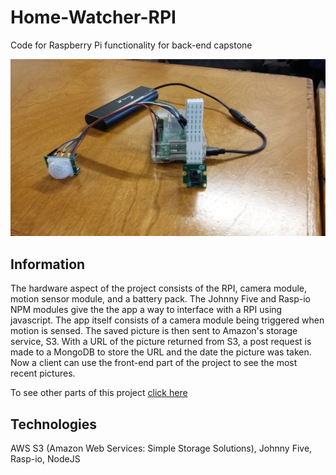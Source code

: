 # Home-Watcher-RPI
Code for Raspberry Pi functionality for back-end capstone

![Alt text](/my_rpi2.jpg?raw=true "Optional Title")

## Information

The hardware aspect of the project consists of the RPI, camera module, motion sensor module, and a battery pack.  The Johnny Five and Rasp-io NPM modules give the the app a way to interface with a RPI using javascript.
The app itself consists of a camera module being triggered when motion is sensed.  The saved picture is then sent to Amazon's storage service, S3.  With a URL of the picture returned from S3, a post request is made to a MongoDB to store the URL and the date the picture was taken.  Now a client can use the front-end part of the project to see the most recent pictures.

To see other parts of this project [click here](https://github.com/Wisbell/Home-Watcher)

## Technologies

AWS S3 (Amazon Web Services: Simple Storage Solutions),
Johnny Five,
Rasp-io,
NodeJS
